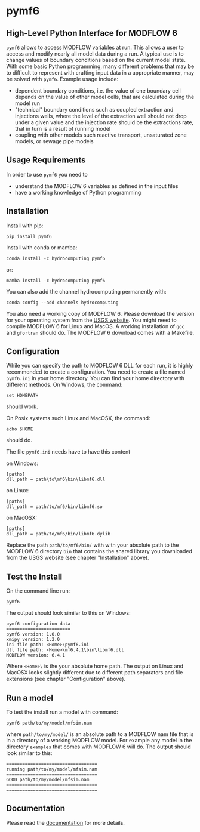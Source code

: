 # pymf6

## High-Level Python Interface for MODFLOW 6

`pymf6` allows to access MODFLOW variables at run.
This allows a user to access and modify nearly all model data during a run.
A typical use is to change values of boundary conditions based on the current
model state.
With some basic Python programming, many different problems that may be to
difficult to represent with crafting input data in a appropriate manner, may be
solved with `pymf6`.
Example usage include:

* dependent boundary conditions, i.e. the value of one boundary cell depends
  on the value of other model cells, that are calculated during the model run
* "technical" boundary conditions such as coupled extraction and injections
  wells, where the level of the extraction well should not drop under a given
  value and the injection rate should be the extractions rate, that in turn
  is a result of running model
* coupling with other models such reactive transport, unsaturated zone models,
  or sewage pipe models


## Usage Requirements

In order to use `pymf6` you need to

* understand the MODFLOW 6 variables as defined in the input files
* have a working knowledge of Python programming

## Installation

Install with pip:

    pip install pymf6

Install with conda or mamba:

    conda install -c hydrocomputing pymf6

or:

    mamba install -c hydrocomputing pymf6

You can also add the channel hydrocomputing permanently with:

    conda config --add channels hydrocomputing

You also need a working copy of MODFLOW 6.
Please download the version for your operating system from the
[USGS website](https://water.usgs.gov/water-resources/software/MODFLOW-6/).
You might need to compile MODFLOW 6 for Linux and MacOS.
A working installation of `gcc` and `gfortran` should do.
The MODFLOW 6 download comes with a Makefile.

## Configuration

While you can specify the path to MODFLOW 6 DLL for each run, it is
highly recommended to create a configuration.
You need to create a file named `pymf6.ini` in your home directory.
You can find your home directory with different methods.
On Windows, the command:

    set HOMEPATH

should work.

On Posix systems such Linux and MacOSX, the command:

    echo $HOME

should do.

The file `pymf6.ini` needs have to have this content

on Windows:

    [paths]
    dll_path = path\to\mf6\bin\libmf6.dll


on Linux:

    [paths]
    dll_path = path/to/mf6/bin/libmf6.so


on MacOSX:

    [paths]
    dll_path = path/to/mf6/bin/libmf6.dylib

Replace the path `path/to/mf6/bin/` with with your absolute path to the
MODFLOW 6 directory `bin` that contains the shared library you downloaded from
the USGS website (see chapter "Installation" above).

## Test the Install

On the command line run:

    pymf6

The output should look similar to this on Windows:

    pymf6 configuration data
    ========================
    pymf6 version: 1.0.0
    xmipy version: 1.2.0
    ini file path: <Home>\pymf6.ini
    dll file path: <Home>\mf6.4.1\bin\libmf6.dll
    MODFLOW version: 6.4.1

Where `<Home>\` is the your absolute home path.
The output on Linux and MacOSX looks slightly different due to different path
separators and file extensions (see chapter "Configuration" above).

## Run a model

To test the install run a model with command:

    pymf6 path/to/my/model/mfsim.nam

where `path/to/my/model/` is an absolute path to a MODFLOW nam file
that is in a directory of a working MODFLOW model.
For example any model in the directory `examples` that comes with MODFLOW 6
will do.
The output should look similar to this:

    ==================================
    running path/to/my/model/mfsim.nam
    ==================================
    GOOD path/to/my/model/mfsim.nam
    ==================================
    ==================================

## Documentation

Please read the [documentation](https://pymf6.readthedocs.io/en/latest/)
for more details.
